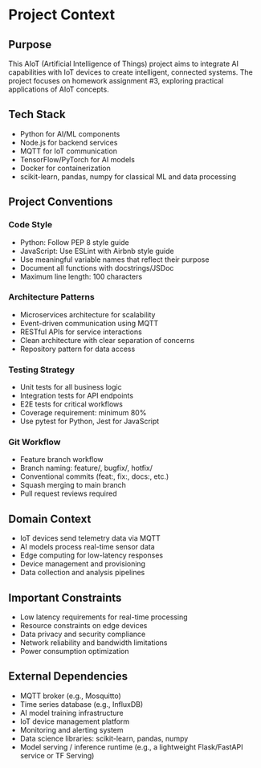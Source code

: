 # Project Context

## Purpose
This AIoT (Artificial Intelligence of Things) project aims to integrate AI capabilities with IoT devices to create intelligent, connected systems. The project focuses on homework assignment #3, exploring practical applications of AIoT concepts.

## Tech Stack
- Python for AI/ML components
- Node.js for backend services
- MQTT for IoT communication
- TensorFlow/PyTorch for AI models
- Docker for containerization
 - scikit-learn, pandas, numpy for classical ML and data processing

## Project Conventions

### Code Style
- Python: Follow PEP 8 style guide
- JavaScript: Use ESLint with Airbnb style guide
- Use meaningful variable names that reflect their purpose
- Document all functions with docstrings/JSDoc
- Maximum line length: 100 characters

### Architecture Patterns
- Microservices architecture for scalability
- Event-driven communication using MQTT
- RESTful APIs for service interactions
- Clean architecture with clear separation of concerns
- Repository pattern for data access

### Testing Strategy
- Unit tests for all business logic
- Integration tests for API endpoints
- E2E tests for critical workflows
- Coverage requirement: minimum 80%
- Use pytest for Python, Jest for JavaScript

### Git Workflow
- Feature branch workflow
- Branch naming: feature/, bugfix/, hotfix/
- Conventional commits (feat:, fix:, docs:, etc.)
- Squash merging to main branch
- Pull request reviews required

## Domain Context
- IoT devices send telemetry data via MQTT
- AI models process real-time sensor data
- Edge computing for low-latency responses
- Device management and provisioning
- Data collection and analysis pipelines

## Important Constraints
- Low latency requirements for real-time processing
- Resource constraints on edge devices
- Data privacy and security compliance
- Network reliability and bandwidth limitations
- Power consumption optimization

## External Dependencies
- MQTT broker (e.g., Mosquitto)
- Time series database (e.g., InfluxDB)
- AI model training infrastructure
- IoT device management platform
- Monitoring and alerting system
 - Data science libraries: scikit-learn, pandas, numpy
 - Model serving / inference runtime (e.g., a lightweight Flask/FastAPI service or TF Serving)
